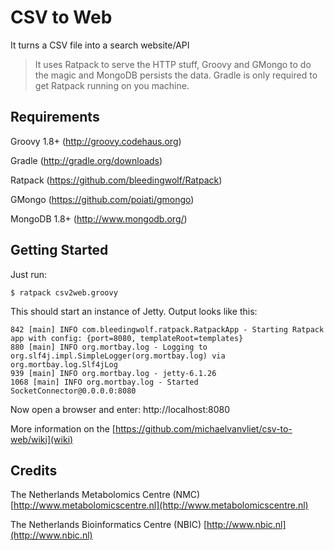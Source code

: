 CSV to Web
=================================

It turns a CSV file into a search website/API

> It uses Ratpack to serve the HTTP stuff, Groovy and GMongo to do the magic and MongoDB persists the data. Gradle is only required to get Ratpack running on you machine.

Requirements
------------
Groovy 1.8+ (http://groovy.codehaus.org)

Gradle (http://gradle.org/downloads)

Ratpack (https://github.com/bleedingwolf/Ratpack)

GMongo (https://github.com/poiati/gmongo)

MongoDB 1.8+ (http://www.mongodb.org/)


Getting Started
---------------

Just run:

	$ ratpack csv2web.groovy

This should start an instance of Jetty. Output looks like this:

	842 [main] INFO com.bleedingwolf.ratpack.RatpackApp - Starting Ratpack app with config: {port=8080, templateRoot=templates}
	880 [main] INFO org.mortbay.log - Logging to org.slf4j.impl.SimpleLogger(org.mortbay.log) via org.mortbay.log.Slf4jLog
	939 [main] INFO org.mortbay.log - jetty-6.1.26
	1068 [main] INFO org.mortbay.log - Started SocketConnector@0.0.0.0:8080

Now open a browser and enter: http://localhost:8080

More information on the [https://github.com/michaelvanvliet/csv-to-web/wiki](wiki)

Credits
-------

The Netherlands Metabolomics Centre (NMC) [http://www.metabolomicscentre.nl](http://www.metabolomicscentre.nl)

The Netherlands Bioinformatics Centre (NBIC) [http://www.nbic.nl](http://www.nbic.nl)

